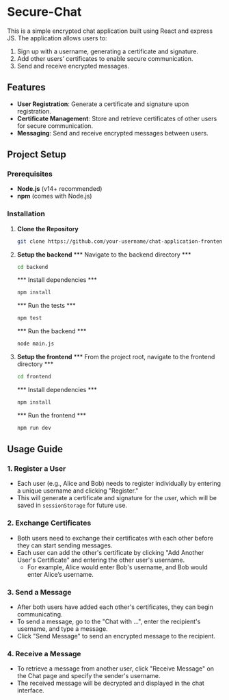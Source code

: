 # Secure-Chat

This is a simple encrypted chat application built using React and express JS. The application allows users to:
1. Sign up with a username, generating a certificate and signature.
2. Add other users’ certificates to enable secure communication.
3. Send and receive encrypted messages.

## Features

- **User Registration**: Generate a certificate and signature upon registration.
- **Certificate Management**: Store and retrieve certificates of other users for secure communication.
- **Messaging**: Send and receive encrypted messages between users.

## Project Setup

### Prerequisites

- **Node.js** (v14+ recommended)
- **npm** (comes with Node.js)

### Installation

1. **Clone the Repository**
   ```bash
   git clone https://github.com/your-username/chat-application-frontend.git
   ```

2. **Setup the backend**
    *** Navigate to the backend directory ***
    ```bash
    cd backend
    ```

    *** Install dependencies ***
    ```bash
    npm install
    ```

    *** Run the tests ***
    ```bash
    npm test
    ```

    *** Run the backend ***
    ```bash
    node main.js
    ```

3. **Setup the frontend**
    *** From the project root, navigate to the frontend directory ***
    ```bash
    cd frontend
    ```

    *** Install dependencies ***
    ```bash
    npm install
    ```

    *** Run the frontend ***
    ```bash
    npm run dev
    ```

## Usage Guide

### 1. Register a User
- Each user (e.g., Alice and Bob) needs to register individually by entering a unique username and clicking "Register."
- This will generate a certificate and signature for the user, which will be saved in `sessionStorage` for future use.

### 2. Exchange Certificates
- Both users need to exchange their certificates with each other before they can start sending messages.
- Each user can add the other's certificate by clicking "Add Another User's Certificate" and entering the other user's username.
  - For example, Alice would enter Bob's username, and Bob would enter Alice’s username.

### 3. Send a Message
- After both users have added each other's certificates, they can begin communicating.
- To send a message, go to the "Chat with ...", enter the recipient's username, and type a message.
- Click "Send Message" to send an encrypted message to the recipient.

### 4. Receive a Message
- To retrieve a message from another user, click "Receive Message" on the Chat page and specify the sender's username.
- The received message will be decrypted and displayed in the chat interface.




